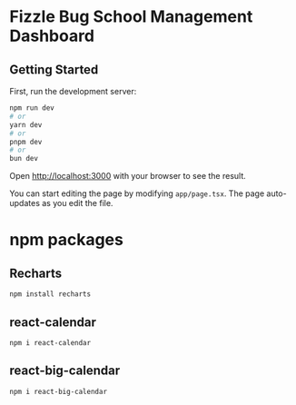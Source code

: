 # Fizzle Bug School Management Dashboard

## Getting Started

First, run the development server:

```bash
npm run dev
# or
yarn dev
# or
pnpm dev
# or
bun dev
```

Open [http://localhost:3000](http://localhost:3000) with your browser to see the result.

You can start editing the page by modifying `app/page.tsx`. The page auto-updates as you edit the file.

# npm packages
## Recharts
```
npm install recharts
```
## react-calendar
```
npm i react-calendar
```
## react-big-calendar
```
npm i react-big-calendar
```
